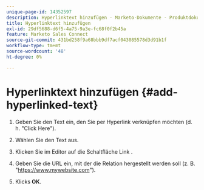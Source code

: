 ```yaml
---
unique-page-id: 14352597
description: Hyperlinktext hinzufügen - Marketo-Dokumente - Produktdokumentation
title: Hyperlinktext hinzufügen
exl-id: 29df5688-d6f5-4a75-9a3e-fc68f0f2b45a
feature: Marketo Sales Connect
source-git-commit: 431bd258f9a68bbb9df7acf043085578d3d91b1f
workflow-type: tm+mt
source-wordcount: '48'
ht-degree: 0%

---
```


# Hyperlinktext hinzufügen {#add-hyperlinked-text}

1. Geben Sie den Text ein, den Sie per Hyperlink verknüpfen möchten (d. h. &quot;Click Here&quot;).

1. Wählen Sie den Text aus.

1. Klicken Sie im Editor auf die Schaltfläche Link .

1. Geben Sie die URL ein, mit der die Relation hergestellt werden soll (z. B. &quot;https://www.mywebsite.com&quot;).

1. Klicks **OK**.
